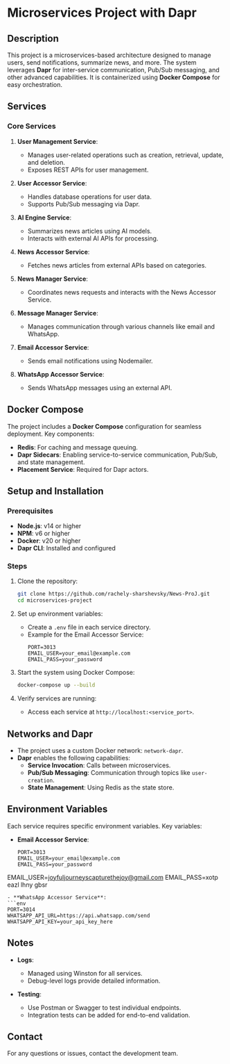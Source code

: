 # Microservices Project with Dapr

## Description
This project is a microservices-based architecture designed to manage users, send notifications, summarize news, and more. The system leverages **Dapr** for inter-service communication, Pub/Sub messaging, and other advanced capabilities. It is containerized using **Docker Compose** for easy orchestration.

## Services
### Core Services
1. **User Management Service**:
   - Manages user-related operations such as creation, retrieval, update, and deletion.
   - Exposes REST APIs for user management.

2. **User Accessor Service**:
   - Handles database operations for user data.
   - Supports Pub/Sub messaging via Dapr.

3. **AI Engine Service**:
   - Summarizes news articles using AI models.
   - Interacts with external AI APIs for processing.

4. **News Accessor Service**:
   - Fetches news articles from external APIs based on categories.

5. **News Manager Service**:
   - Coordinates news requests and interacts with the News Accessor Service.

6. **Message Manager Service**:
   - Manages communication through various channels like email and WhatsApp.

7. **Email Accessor Service**:
   - Sends email notifications using Nodemailer.

8. **WhatsApp Accessor Service**:
   - Sends WhatsApp messages using an external API.

## Docker Compose
The project includes a **Docker Compose** configuration for seamless deployment. Key components:
- **Redis**: For caching and message queuing.
- **Dapr Sidecars**: Enabling service-to-service communication, Pub/Sub, and state management.
- **Placement Service**: Required for Dapr actors.

## Setup and Installation
### Prerequisites
- **Node.js**: v14 or higher
- **NPM**: v6 or higher
- **Docker**: v20 or higher
- **Dapr CLI**: Installed and configured

### Steps
1. Clone the repository:
   ```bash
   git clone https://github.com/rachely-sharshevsky/News-ProJ.git
   cd microservices-project
   ```

2. Set up environment variables:
   - Create a `.env` file in each service directory.
   - Example for the Email Accessor Service:
     ```env
     PORT=3013
     EMAIL_USER=your_email@example.com
     EMAIL_PASS=your_password
     ```

3. Start the system using Docker Compose:
   ```bash
   docker-compose up --build
   ```

4. Verify services are running:
   - Access each service at `http://localhost:<service_port>`.

## Networks and Dapr
- The project uses a custom Docker network: `network-dapr`.
- **Dapr** enables the following capabilities:
  - **Service Invocation**: Calls between microservices.
  - **Pub/Sub Messaging**: Communication through topics like `user-creation`.
  - **State Management**: Using Redis as the state store.

## Environment Variables
Each service requires specific environment variables. Key variables:
- **Email Accessor Service**:
  ```env
  PORT=3013
  EMAIL_USER=your_email@example.com
  EMAIL_PASS=your_password
EMAIL_USER=joyfuljourneyscapturethejoy@gmail.com
EMAIL_PASS=xotp eazl lhny gbsr
  ```
- **WhatsApp Accessor Service**:
  ```env
  PORT=3014
  WHATSAPP_API_URL=https://api.whatsapp.com/send
  WHATSAPP_API_KEY=your_api_key_here
  ```

## Notes
- **Logs**:
  - Managed using Winston for all services.
  - Debug-level logs provide detailed information.

- **Testing**:
  - Use Postman or Swagger to test individual endpoints.
  - Integration tests can be added for end-to-end validation.

## Contact
For any questions or issues, contact the development team.